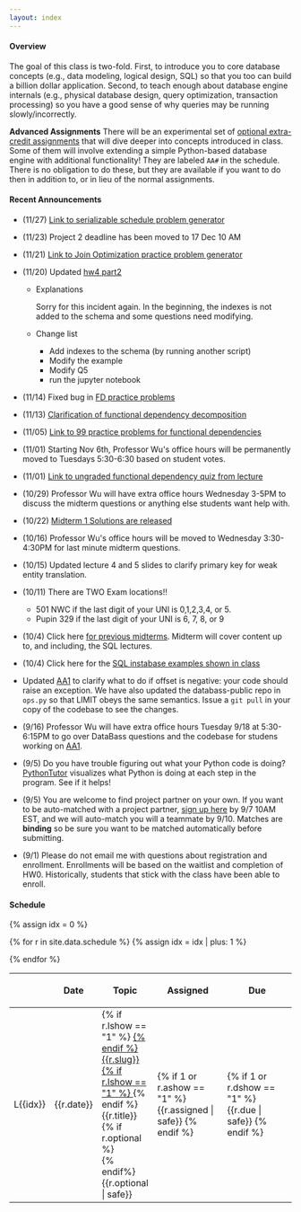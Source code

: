 ```yaml
---
layout: index
---
```


#### Overview

The goal of this class is two-fold. First, to introduce you to core database concepts (e.g., data modeling, logical design, SQL) so that you too can build a billion dollar application. Second, to teach enough about database engine internals (e.g., physical database design, query optimization, transaction processing) so you have a good sense of why queries may be running slowly/incorrectly.

**Advanced Assignments**  There will be an experimental set of [optional extra-credit assignments](https://github.com/w4111/advanced) that will dive deeper into concepts introduced in class.   Some of them will involve extending a simple Python-based database engine with additional functionality!  They are labeled `AA#` in the schedule.  There is no obligation to do these, but they are available if you want to do then in addition to, or in lieu of the normal assignments.


#### Recent Announcements
* (11/27) [Link to serializable schedule problem generator](./concurrency.html)
* (11/23) Project 2 deadline has been moved to 17 Dec 10 AM
* (11/21) [Link to Join Optimization practice problem generator](./join.html)
* (11/20) Updated [hw4 part2](https://www.instabase.com/ewu/w4111-public/fs/Instabase%20Drive/HW4/hw4_part2.ipynb)
  * Explanations
    
    Sorry for this incident again. In the beginning, the indexes is not added to the schema and some questions need modifying. 
    
  * Change list
  
    * Add indexes to the schema (by running another script)
    * Modify the example
    * Modify Q5
    * run the jupyter notebook

* (11/14) Fixed bug in [FD practice problems](./fd.html)
* (11/13) [Clarification of functional dependency decomposition](./fdclarification)
* (11/05) [Link to 99 practice problems for functional dependencies](./fd.html)
* (11/01) Starting Nov 6th, Professor Wu's office hours will be permanently moved to Tuesdays 5:30-6:30 based on student votes.
* (11/01) [Link to ungraded functional dependency quiz from lecture](https://goo.gl/forms/j5p9TP5noFnvejb53)
* (10/29) Professor Wu will have extra office hours Wednesday 3-5PM to discuss the midterm questions or anything else students want help with.
* (10/22) [Midterm 1 Solutions are released](https://github.com/w4111/w4111.github.io/tree/master/files/reading/midterm1-2018f-sol.pdf)
* (10/16) Professor Wu's office hours will be moved to Wednesday 3:30-4:30PM for last minute midterm questions.
* (10/15) Updated lecture 4 and 5 slides to clarify primary key for weak entity translation.
* (10/11) There are TWO Exam locations!!  
  * 501 NWC if the last digit of your UNI is 0,1,2,3,4, or 5.   
  * Pupin 329 if the last digit of your UNI is 6, 7, 8, or 9
* (10/4) Click here [for previous midterms](https://github.com/w4111/w4111.github.io/tree/master/files/reading).  Midterm will cover content up to, and including, the SQL lectures.  
* (10/4) Click here for the [SQL instabase examples shown in class](https://www.instabase.com/user/ewu-nb/notebooks/ewu/w4111-public/fs/Instabase%20Drive/Examples/Fall2018SQLlectureexamples.ipynb)
* Updated [AA1](https://github.com/w4111/advanced/blob/master/databass/offset.md) to clarify what to do if offset is negative: your code should raise an exception.  We have also updated the databass-public repo in `ops.py` so that LIMIT obeys the same semantics.  Issue a `git pull` in your copy of the codebase to see the changes.
* (9/16) Professor Wu will have extra office hours Tuesday 9/18 at 5:30-6:15PM to go over DataBass questions and the codebase for studens working on [AA1](https://github.com/w4111/advanced).
* (9/5) Do you have trouble figuring out what your Python code is doing?  [PythonTutor](http://pythontutor.com/) visualizes what Python is doing at each step in the program.  See if it helps!
* (9/5) You are welcome to find project partner on your own.  If you want to be auto-matched with a project partner,  [sign up here](https://goo.gl/forms/ail3TK0sNpRi7qFR2) by 9/7 10AM EST, and we will auto-match you will a teammate by 9/10.  Matches are **binding** so be sure you want to be matched automatically before submitting.
* (9/1) Please do not email me with questions about registration and enrollment.  Enrollments will be based on the waitlist and completion of HW0.   Historically, students that stick with the class have been able to enroll.

#### Schedule

<table class="table table-striped schedule">
  <thead>
  <tr>
    <th class="idx"></th>
    <th class="date" style="width: 4em; max-width: 4em;"> <p> <span>Date </span> </p> </th>
    <th style="min-width: 20%;"> <p> <span>Topic </span> </p> </th>
    <!--<th style="width: 15%"> <p> <span>Readings </span> </p> </th>-->
    <th style="width: 25%;"> <p> <span>Assigned</span> </p> </th>
    <th style="width: 25%;"> <p> <span>Due</span> </p> </th>
  </tr>
  </thead>
{% assign idx = 0 %}

{% for r in site.data.schedule %}
  {% assign idx = idx | plus: 1  %}
  <tr style="background-color: {{r.color}}; ">
    <td class="idx">L{{idx}}</td>
    <td class="date">{{r.date}}</td>
    <td class="slug">
      {% if r.lshow == "1" %} <a href="{{r.link}}"> {% endif %}
        {{r.slug}}
      {% if r.lshow == "1" %} </a> {% endif %}
      <br/>{{r.title}}
      {% if r.optional %}<br/>{% endif%}
      {{r.optional | safe}}
      </td>
    <!--<td class="readings">{{r.readings | safe}}</td>-->
    <td>{% if 1 or r.ashow == "1" %} {{r.assigned | safe}} {% endif %}</td>
    <td>{% if 1 or r.dshow == "1" %} {{r.due | safe}} {% endif %}</td>
  </tr>
{% endfor %}
</table>


